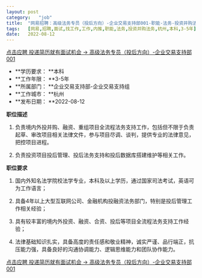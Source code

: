 ```yaml
---
layout:	post
category:	"job"
title:	"网易招聘：高级法务专员（投后方向）-企业交易支持部001-职能-法务-投资并购法务-杭州本科3-5年"
tags:	[网易,招聘,面试,找工作,工作,内推,职能,法务,投资并购法务,杭州,本科,3-5年]
date:	2022-08-12
---
```


[点击应聘 投递简历就有面试机会 ->  高级法务专员（投后方向）-企业交易支持部001](http://mobile.bole.netease.com/bole/boleDetail?id=40455&employeeId=346f03c3cda5f04c&key=all)



- **学历要求： **本科
- **工作年限： **3-5年
- **所属部门： **企业交易支持部-企业交易支持组
- **工作城市： **杭州
- **发布日期： **2022-08-12



**职位描述**

1.	负责境内外投并购、融资、重组项目全流程法务支持工作，包括但不限于负责起草、审改项目相关法律文件，参与项目尽调、谈判，提供专业的法律意见，把控项目进程。

2.	负责投资项目投后管理、投后法务支持和投后数据库搭建维护等相关工作。





**职位要求**

1.	国内外知名法学院校法学专业，本科及以上学历，通过国家司法考试，英语可为工作语言；

2.	具备4年以上大型互联网公司、金融机构投融资法务部门，特别是投后管理工作相关经验；

3.	具有较丰富的境内外投资、融资、合资、投后等项目全流程法务支持工作经验；

4.	法律基础知识扎实，具备高度的责任感和敬业精神，诚实严谨、品行端正，抗压能力强，具备良好的沟通协调能力、逻辑思维能力和团队协作能力。



[点击应聘 投递简历就有面试机会 ->  高级法务专员（投后方向）-企业交易支持部001](http://mobile.bole.netease.com/bole/boleDetail?id=40455&employeeId=346f03c3cda5f04c&key=all)
